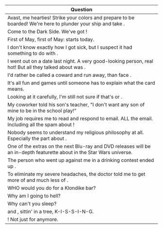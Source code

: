 Question |
--- |
Avast, me hearties! Strike your colors and prepare to be boarded! We're here to plunder your ship and take <BLANK>. |
Come to the Dark Side. We've got <BLANK>! |
First of May, first of May: <BLANK> starts today. |
I don't know exactly how I got sick, but I suspect it had something to do with <BLANK>. |
I went out on a date last night. A very good-looking person, real hot! But all they talked about was <BLANK>. |
I'd rather be called a coward and run away, than face <BLANK>. |
It's all fun and games until someone has to explain what the <BLANK> card means. |
Looking at it carefully, I'm still not sure if that's <BLANK> or <BLANK>. |
My coworker told his son's teacher, "I don't want any son of mine to be <BLANK> in the school play!" |
My job requires me to read and respond to email. ALL the email. Including all the spam about <BLANK>! |
Nobody seems to understand my religious philosophy at all. Especially the part about <BLANK>. |
One of the extras on the next Blu-ray and DVD releases will be an in-depth featurette about <BLANK> in the Star Wars universe. |
The person who went up against me in a drinking contest ended up <BLANK>. |
To eliminate my severe headaches, the doctor told me to get more of <BLANK> and much less of <BLANK>. |
WHO would you do for a Klondike bar? |
Why am I going to hell? |
Why can't you sleep? |
<BLANK> and <BLANK>, sittin' in a tree, K-I-S-S-I-N-G. |
<BLANK>! Not just for <BLANK> anymore. |
